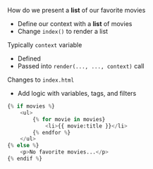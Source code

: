 
How do we present a **list** of our favorite movies
- Define our context with a **list** of movies
- Change `index()` to render a list

Typically `context` variable 
- Defined
- Passed into `render(..., ..., context)` call 

Changes to `index.html`
- Add logic with variables, tags, and filters
```python
{% if movies %}
	<ul>
		{% for movie in movies}
			<li>{{ movie:title }}</li>
		{% endfor %}
	</ul>
{% else %}
	<p>No favorite movies...</p>
{% endif %}
```
